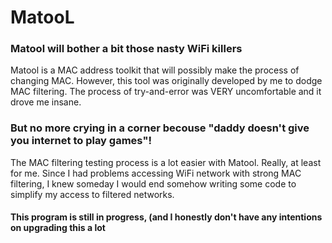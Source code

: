 # MatooL

### Matool will bother a bit those nasty WiFi killers

Matool is a MAC address toolkit that will possibly make the process of changing MAC. 
However, this tool was originally developed by me to dodge MAC filtering.
The process of try-and-error was VERY uncomfortable and it drove me insane.

### But no more crying in a corner becouse "daddy doesn't give you internet to play games"!

The MAC filtering testing process is a lot easier with Matool. Really, at least for me.
Since I had problems accessing WiFi network with strong MAC filtering, I knew someday I would end somehow writing some code to simplify my access to filtered networks.



#### This program is still in progress, (and I honestly don't have any intentions on upgrading this a lot
